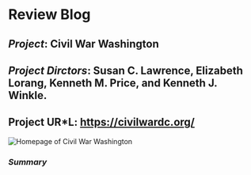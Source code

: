 # Review Blog

## *Project*: Civil War Washington

## *Project Dirctors*: Susan C. Lawrence, Elizabeth Lorang, Kenneth M. Price, and Kenneth J. Winkle.

## Project UR*L: https://civilwardc.org/

![Homepage of Civil War Washington](https://brenanabread99.github.io/Brenanabread/images/screenshot.png)

### *Summary*
